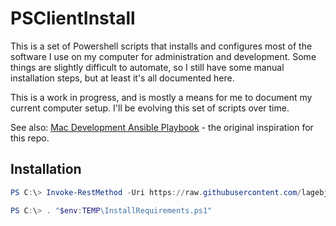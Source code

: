 # PSClientInstall

This is a set of Powershell scripts that installs and configures most of the software I use on my computer for administration and development. Some things are slightly difficult to automate, so I still have some manual installation steps, but at least it's all documented here.

This is a work in progress, and is mostly a means for me to document my current computer setup. I'll be evolving this set of scripts over time.

See also:
[Mac Development Ansible Playbook](https://github.com/geerlingguy/mac-dev-playbook) - the original inspiration for this repo.

## Installation
```powershell
PS C:\> Invoke-RestMethod -Uri https://raw.githubusercontent.com/lagebj/PSClientInstall/master/scripts/InstallRequirements.ps1 -OutFile "$env:TEMP\InstallRequirements.ps1"

PS C:\> . "$env:TEMP\InstallRequirements.ps1"
```